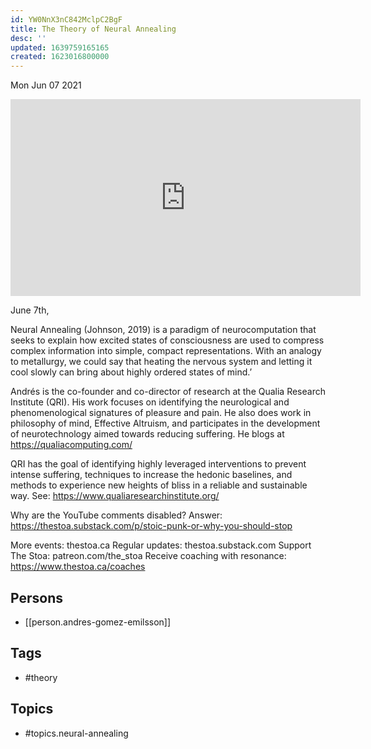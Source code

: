 ```yaml
---
id: YW0NnX3nC842MclpC2BgF
title: The Theory of Neural Annealing
desc: ''
updated: 1639759165165
created: 1623016800000
---
```





Mon Jun 07 2021

<iframe width="560" height="315" src="https://www.youtube.com/embed/ndjbeF4EqRs" title="The Theory of Neural Annealing w/ Andrés Gómez Emilsson" frameborder="0" allow="accelerometer; autoplay; clipboard-write; encrypted-media; gyroscope; picture-in-picture" allowfullscreen ></iframe>

June 7th,

Neural Annealing (Johnson, 2019) is a paradigm of neurocomputation that seeks to explain how excited states of consciousness are used to compress complex information into simple, compact representations. With an analogy to metallurgy, we could say that heating the nervous system and letting it cool slowly can bring about highly ordered states of mind.’

Andrés is the co-founder and co-director of research at the Qualia Research Institute (QRI). His work focuses on identifying the neurological and phenomenological signatures of pleasure and pain. He also does work in philosophy of mind, Effective Altruism, and participates in the development of neurotechnology aimed towards reducing suffering. He blogs at https://qualiacomputing.com/

QRI has the goal of identifying highly leveraged interventions to prevent intense suffering, techniques to increase the hedonic baselines, and methods to experience new heights of bliss in a reliable and sustainable way. See: https://www.qualiaresearchinstitute.org/

Why are the YouTube comments disabled? Answer: https://thestoa.substack.com/p/stoic-punk-or-why-you-should-stop

More events: thestoa.ca
Regular updates: thestoa.substack.com
Support The Stoa: patreon.com/the_stoa
Receive coaching with resonance: https://www.thestoa.ca/coaches

## Persons

- [[person.andres-gomez-emilsson]]

## Tags

- #theory

## Topics

- #topics.neural-annealing


